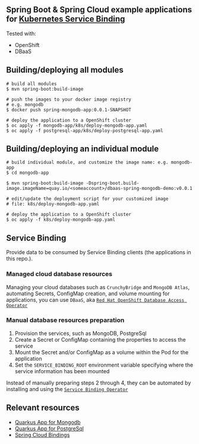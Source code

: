 ## Spring Boot & Spring Cloud example applications for [Kubernetes Service Binding](https://github.com/servicebinding/spec) 
Tested with: 
* OpenShift
* DBaaS

## Building/deploying all modules
```shell
# build all modules
$ mvn spring-boot:build-image

# push the images to your docker image registry
# e.g. mongodb
$ docker push spring-mongodb-app:0.0.1-SNAPSHOT

# deploy the application to a OpenShift cluster
$ oc apply -f mongodb-app/k8s/deploy-mongodb-app.yaml 
$ oc apply -f postgresql-app/k8s/deploy-postgresql-app.yaml 
```

## Building/deploying an individual module
```shell
# build individual module, and customize the image name: e.g. mongodb-app
$ cd mongodb-app

$ mvn spring-boot:build-image -Dspring-boot.build-image.imageName=quay.io/<someaccount>/dbaas-spring-mongodb-demo:v0.0.1

# edit/update the deployment script for your customized image
# file: k8s/deploy-mongodb-app.yaml

# deploy the application to a OpenShift cluster
$ oc apply -f k8s/deploy-mongodb-app.yaml 
```

## Service Binding

Provide data to be consumed by Service Binding clients (the applications in this repo.).

### Managed cloud database resources

Managing your cloud databases such as `CrunchyBridge` and `MongoDB Atlas`, automating Secrets, ConfigMap creation, and volume mounting for applications,
you can use `DBaaS`, aka [`Red Hat OpenShift Database Access Operator`](https://github.com/RHEcosystemAppEng/dbaas-operator)

### Manual database resources preparation

1. Provision the services, such as MongoDB, PostgreSql
2. Create a Secret or ConfigMap containing the properties to access the service
3. Mount the Secret and/or ConfigMap as a volume within the Pod for the application
4. Set the `SERVICE_BINDING_ROOT` environment variable specifying where the service information has been mounted

Instead of manually preparing steps 2 through 4, they can be automated by installing and using the [`Service Binding Operator`](https://github.com/redhat-developer/service-binding-operator)

## Relevant resources

* [Quarkus App for Mongodb](https://github.com/RHEcosystemAppEng/mongo-quickstart)
* [Quarkus App for PostgreSql](https://github.com/RHEcosystemAppEng/postgresql-orm-quickstart)
* [Spring Cloud Bindings](https://github.com/spring-cloud/spring-cloud-bindings)